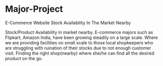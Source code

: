 # Major-Project
E-Commerce Website Stock Availability In The Market Nearby 

Stock/Product Availability in market nearby. E-commerce majors such as Flipkart, Amazon India, have been growing steadily on a large scale. Where we are providing facilities on small scale to those local shopkeepers who are struggling with ruination of their stocks due to not enough customer visit.
Finding the right shop(nearby) where she/he can find all the desired product on the go.
